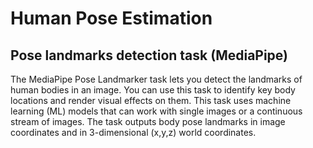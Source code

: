 # Human Pose Estimation


## Pose landmarks detection task (MediaPipe)

The MediaPipe Pose Landmarker task lets you detect the landmarks of human bodies in an image. You can use this task to identify key body locations and render visual effects on them. This task uses machine learning (ML) models that can work with single images or a continuous stream of images. The task outputs body pose landmarks in image coordinates and in 3-dimensional (x,y,z) world coordinates.

[](https://github.com/pilarcode/human_pose_estimation/blob/main/docs/output.png)
